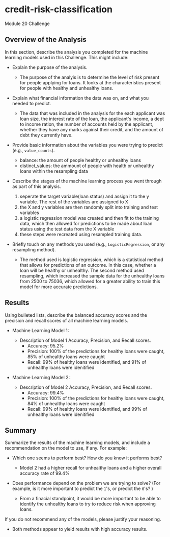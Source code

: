 # credit-risk-classification
Module 20 Challenge


## Overview of the Analysis

In this section, describe the analysis you completed for the machine learning models used in this Challenge. This might include:

* Explain the purpose of the analysis.
  * The purpose of the analyis is to determine the level of risk present for people applying for loans. It looks at the characteristics present for people with healthy and unhealthy loans.

* Explain what financial information the data was on, and what you needed to predict.
  * The data that was included in the analysis for the each applicant was loan size, the interest rate of the loan, the applicant's income, a dept to income ration, the number of accounts held by the applicant, whether they have any marks against their credit, and the amount of debt they currently have.

* Provide basic information about the variables you were trying to predict (e.g., `value_counts`).
  * balance: the amount of people healthy or unhealthy loans
  * distinct_values: the ammount of people with health or unhealthy loans within the resampling data

* Describe the stages of the machine learning process you went through as part of this analysis.
  1) seperate the target variable(loan status) and assign it to the y variable. The rest of the variables are assigned to X
  2) the X and y variables are then randomly split into training and test variables
  3) a logistic regression model was created and then fit to the training data, which then allowed for predictions to be made about loan status using the test data from the X variable
  4) these steps were recreated using resampled training data.

* Briefly touch on any methods you used (e.g., `LogisticRegression`, or any resampling method).
  * The method used is logistic regression, which is a statistical method that allows for predictions of an outcome. In this case, whether a loan will be healthy or unhealthy. 
The second method used resampling, which increased the sample data for the unhealthy loans from 2500 to 75036, which allowed for a greater ability to train this model for more accurate predictions.

## Results

Using bulleted lists, describe the balanced accuracy scores and the precision and recall scores of all machine learning models.

* Machine Learning Model 1:
  * Description of Model 1 Accuracy, Precision, and Recall scores.
     * Accuracy: 95.2%
     * Precision: 100% of the predictions for healthy loans were caught, 85% of unhealthy loans were caught
     * Recall: 99% of healthy loans were identified, and 91% of unhealthy loans were idenitified


* Machine Learning Model 2:
  * Description of Model 2 Accuracy, Precision, and Recall scores.
     * Accuracy: 99.4%
     * Precision: 100% of the predictions for healthy loans were caught, 84% of unhealthy loans were caught
     * Recall: 99% of healthy loans were identified, and 99% of unhealthy loans were idenitified
    
    
    
## Summary

Summarize the results of the machine learning models, and include a recommendation on the model to use, if any. For example:
* Which one seems to perform best? How do you know it performs best?
  * Model 2 had a higher recall for unhealthy loans and a higher overall accuracy rate of 99.4%

* Does performance depend on the problem we are trying to solve? (For example, is it more important to predict the `1`'s, or predict the `0`'s? )
  * From a finacial standpoint, it would be more important to be able to identify the unhealthy loans to try to reduce risk when approving loans.

If you do not recommend any of the models, please justify your reasoning.
  * Both methods appear to yield results with high accuracy results.
